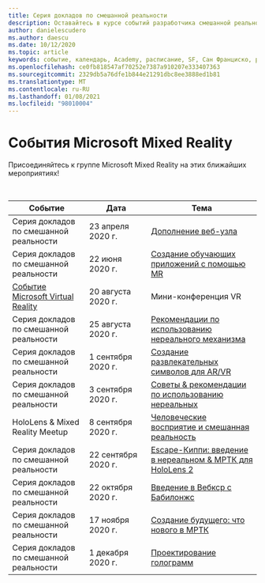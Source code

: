 ```yaml
---
title: Серия докладов по смешанной реальности
description: Оставайтесь в курсе событий разработчика смешанной реальности в реактора в Сан Франциско.
author: danielescudero
ms.author: daescu
ms.date: 10/12/2020
ms.topic: article
keywords: событие, календарь, Academy, расписание, SF, Сан Франциско, реактора
ms.openlocfilehash: ce0fb818547af70252e7387a910207e333407363
ms.sourcegitcommit: 2329db5a76dfe1b844e21291dbc8ee3888ed1b81
ms.translationtype: MT
ms.contentlocale: ru-RU
ms.lasthandoff: 01/08/2021
ms.locfileid: "98010004"
---
```

# <a name="microsoft-mixed-reality-events"></a>События Microsoft Mixed Reality

Присоединяйтесь к группе Microsoft Mixed Reality на этих ближайших мероприятиях!

<br>

|Событие|Дата|Тема|
|-------------|-------------|-----|
| Серия докладов по смешанной реальности|23 апреля 2020 г.|[Дополнение веб-узла](https://channel9.msdn.com/Shows/Docs-Mixed-Reality/Augmenting-WebXR-Standards)|
| Серия докладов по смешанной реальности|22 июня 2020 г.|[Создание обучающих приложений с помощью MR](https://channel9.msdn.com/Shows/Docs-Mixed-Reality/Educational-Experiences-in-MR)|
| [Событие Microsoft Virtual Reality](https://www.meetup.com/hololens-mr/events/272364822/)|20 августа 2020 г.|Мини-конференция VR|
| Серия докладов по смешанной реальности|25 августа 2020 г.|[Рекомендации по использованию нереального механизма](https://channel9.msdn.com/Shows/Docs-Mixed-Reality/Tips-and-Best-Practices-for-using-UE4-in-MR)|
| Серия докладов по смешанной реальности|1 сентября 2020 г.|[Создание развлекательных символов для AR/VR](https://channel9.msdn.com/Shows/Docs-Mixed-Reality/Creating-Entertaining-Characters-for-Mixed-Reality)|
| Серия докладов по смешанной реальности|3 сентября 2020 г.|[Советы & рекомендации по использованию нереальных](https://channel9.msdn.com/Shows/Docs-Mixed-Reality/Tips-and-Best-Practices-for-using-UE4-in-MR)|
| HoloLens & Mixed Reality Meetup|8 сентября 2020 г.|[Человеческие восприятие и смешанная реальность](https://channel9.msdn.com/Shows/Docs-Mixed-Reality/Human-Perception-and-Mixed-Reality)|
| Серия докладов по смешанной реальности|22 сентября 2020 г.|[Escape-Киппи: введение в нереальном & МРТК для HoloLens 2]()|
| Серия докладов по смешанной реальности|22 октября 2020 г.|[Введение в Вебкср с Бабилонжс](https://channel9.msdn.com/Shows/Docs-Mixed-Reality/Adding-Augmented-Reality-to-your-Typescript-Project)|
| Серия докладов по смешанной реальности|17 ноября 2020 г.|[Создание будущего: что нового в МРТК](https://channel9.msdn.com/Shows/Docs-Mixed-Reality/Building-the-Future-Whats-New-in-the-Mixed-Reality-Toolkit)|
| Серия докладов по смешанной реальности|1 декабря 2020 г.|[Проектирование голограмм]()|